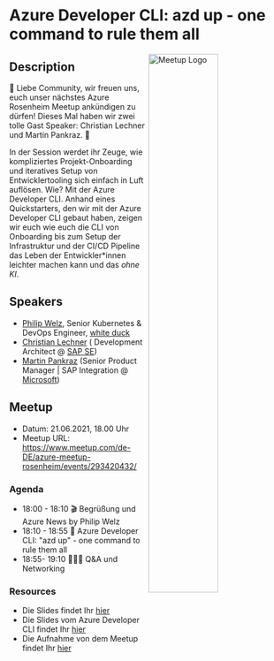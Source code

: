 # Azure Developer CLI: azd up - one command to rule them all

<img width="50%" align="right" alt="Meetup Logo" src="https://secure.meetupstatic.com/photos/event/2/5/7/3/clean_476649587.jpeg">

## Description

<p>📣 Liebe Community, wir freuen uns, euch unser nächstes Azure Rosenheim Meetup ankündigen zu dürfen! Dieses Mal haben wir zwei tolle Gast Speaker: Christian Lechner und Martin Pankraz. 📣

In der Session werdet ihr Zeuge, wie kompliziertes Projekt-Onboarding und iteratives Setup von Entwicklertooling sich einfach in Luft auflösen.
Wie? Mit der Azure Developer CLI.
Anhand eines Quickstarters, den wir mit der Azure Developer CLI gebaut haben, zeigen wir euch wie euch die CLI von Onboarding bis zum Setup der Infrastruktur und der CI/CD Pipeline das Leben der Entwickler*innen leichter machen kann und das *ohne KI*.</p>

## Speakers

- [Philip Welz](https://github.com/philwelz), Senior Kubernetes & DevOps Engineer, [white duck](https://whiteduck.de/en/)
- [Christian Lechner](https://github.com/lechnerc77) ( Development Architect @ [SAP SE](https://www.sap.com/))
- [Martin Pankraz](https://github.com/MartinPankraz) (Senior Product Manager | SAP Integration @ [Microsoft](https://www.microsoft.com/))

## Meetup

- Datum: 21.06.2021, 18.00 Uhr
- Meetup URL: https://www.meetup.com/de-DE/azure-meetup-rosenheim/events/293420432/

### Agenda

- 18:00 - 18:10 🎬  Begrüßung und Azure News by Philip Welz
- 18:10 - 18:55 🚀 Azure Developer CLI: "azd up" - one command to rule them all
- 18:55- 19:10 👩🏼‍💻 Q&A und Networking

### Resources

- Die Slides findet Ihr [hier](2023-06-21-azure-rosenheim-meetup.pdf)
- Die Slides vom Azure Developer CLI findet Ihr [hier](Azure-Developer-CLI.pdf)
- Die Aufnahme von dem Meetup findet Ihr [hier](https://www.youtube.com/live/-qMDNeyDqB8?feature=share)
